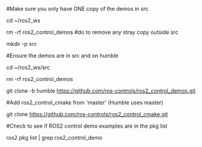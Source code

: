 #Make sure you only have ONE copy of the demos in src

cd ~/ros2_ws

rm -rf ros2_control_demos #do to remove any stray copy outside src

mkdir -p src



#Ensure the demos are in src and on humble

cd ~/ros2_ws/src

rm -rf ros2_control_demos

git clone -b humble https://github.com/ros-controls/ros2_control_demos.git



#Add ros2_control_cmake from 'master' (Humble uses master)

git clone https://github.com/ros-controls/ros2_control_cmake.git

#Check to see if ROS2 control demo examples are in the pkg list

ros2 pkg list | grep ros2_control_demo
